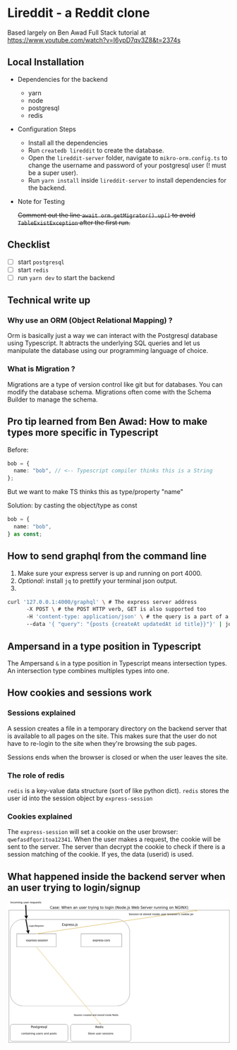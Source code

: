 # Lireddit - a Reddit clone

Based largely on Ben Awad Full Stack tutorial at https://www.youtube.com/watch?v=I6ypD7qv3Z8&t=2374s

## Local Installation

- Dependencies for the backend

  - yarn
  - node
  - postgresql
  - redis

- Configuration Steps

  - Install all the dependencies
  - Run `createdb lireddit` to create the database.
  - Open the `lireddit-server` folder, navigate to `mikro-orm.config.ts` to change the username and password of your postgresql user (! must be a super user).
  - Run `yarn install` inside `lireddit-server` to install dependencies for the backend.

- Note for Testing

  ~~Comment out the line `await orm.getMigrator().up()` to avoid `TableExistException` after the first run.~~

## Checklist

- [ ] start `postgresql`
- [ ] start `redis`
- [ ] run `yarn dev` to start the backend

## Technical write up

### Why use an ORM (Object Relational Mapping) ?

Orm is basically just a way we can interact with the Postgresql database using Typescript.
It abtracts the underlying SQL queries and let us manipulate the database using our programming language of choice.

### What is Migration ?

Migrations are a type of version control like git but for databases. You can modify the database schema. Migrations often come with the Schema Builder to manage the schema.

## Pro tip learned from Ben Awad: How to make types more specific in Typescript

Before:

```typescript
bob = {
  name: "bob", // <-- Typescript compiler thinks this is a String
};
```

But we want to make TS thinks this as type/property "name"

Solution: by casting the object/type as const

```typescript
bob = {
  name: "bob",
} as const;
```
## How to send graphql from the command line

1. Make sure your express server is up and running on port 4000.
2. *Optional*: install `jq` to prettify your terminal json output.
3.
```bash
curl '127.0.0.1:4000/graphql' \ # The express server address
      -X POST \ # the POST HTTP verb, GET is also supported too
      -H 'content-type: application/json' \ # the query is a part of a json object
      --data '{ "query": "{posts {createAt updatedAt id title}}"}' | jq # query for posts then pipes the data to jq for pretty output
```
## Ampersand in a type position in Typescript
The Ampersand `&` in a type position in Typescript means intersection types.
An intersection type combines multiples types into one.

## How cookies and sessions work

### Sessions explained

A session creates a file in a temporary directory on the backend server
that is available to all pages on the site. This makes sure that the user do not
have to re-login to the site when they're browsing the sub pages.

Sessions ends when the browser is closed or when the user leaves the site.

### The role of redis
`redis` is a key-value data structure (sort of like python dict). `redis` stores the user id
into the session object by `express-session`

### Cookies explained

The `express-session` will set a cookie on the user browser: `qwefasdfqoritoa12341`.
When the user makes a request, the cookie will be sent to the server. The server
than decrypt the cookie to check if there is a session matching of the cookie. If yes,
the data (userid) is used.

## What happened inside the backend server when an user trying to login/signup

![What happened inside the backend server when an user trying to login/signup](./lireddit.png)
